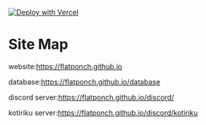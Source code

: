 [![Deploy with Vercel](https://vercel.com/button)](https://vercel.com/new/clone?repository-url=https://github.com/vercel/examples/tree/main/solutions/html&project-name=html)

# Site Map

website:https://flatponch.github.io

database:https://flatponch.github.io/database

discord server:https://flatponch.github.io/discord/

kotiriku server:https://flatponch.github.io/discord/kotiriku
